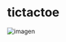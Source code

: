 # tictactoe
![imagen](https://github.com/user-attachments/assets/dd75f3a0-6a96-448c-9a18-21fcc14f6b43)
